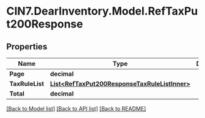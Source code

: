 # CIN7.DearInventory.Model.RefTaxPut200Response

## Properties

| Name            | Type                                                                                            | Description | Notes      |
| --------------- | ----------------------------------------------------------------------------------------------- | ----------- | ---------- |
| **Page**        | **decimal**                                                                                     |             | [optional] |
| **TaxRuleList** | [**List&lt;RefTaxPut200ResponseTaxRuleListInner&gt;**](RefTaxPut200ResponseTaxRuleListInner.md) |             | [optional] |
| **Total**       | **decimal**                                                                                     |             | [optional] |

[[Back to Model list]](../README.md#documentation-for-models) [[Back to API list]](../README.md#documentation-for-api-endpoints) [[Back to README]](../README.md)

